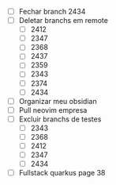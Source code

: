 - [ ] Fechar branch 2434
- [ ] Deletar branchs em remote
	- [ ] 2412
	- [ ] 2347
	- [ ] 2368
	- [ ] 2437
	- [ ] 2359
	- [ ] 2343
	- [ ] 2374
	- [ ] 2434
- [ ] Organizar meu obsidian
- [ ] Pull neovim empresa
- [ ] Excluir branchs de testes
	- [ ] 2343
	- [ ] 2368
	- [ ] 2412
	- [ ] 2347
	- [ ] 2434
- [ ] Fullstack quarkus page 38